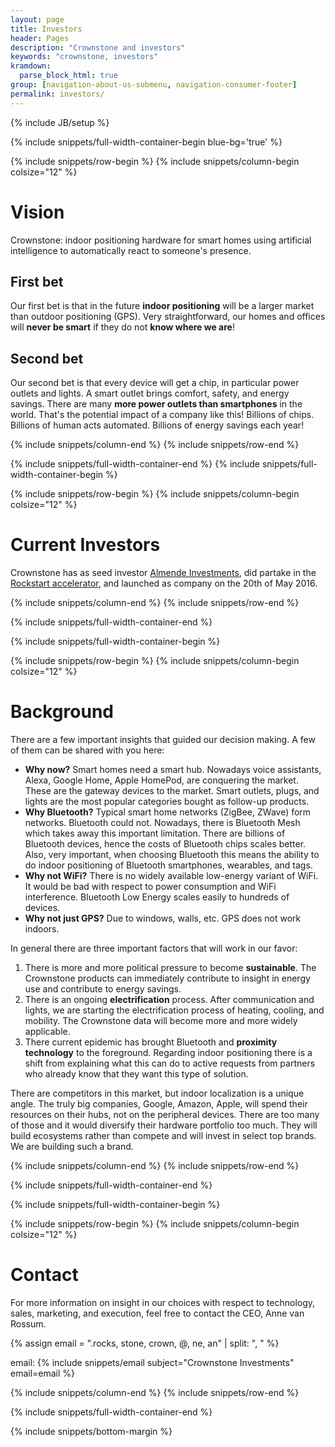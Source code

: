 ```yaml
---
layout: page
title: Investors
header: Pages
description: "Crownstone and investors"
keywords: "crownstone, investors"
kramdown:
  parse_block_html: true
group: [navigation-about-us-submenu, navigation-consumer-footer]
permalink: investors/
---
```

{% include JB/setup %}

{% include snippets/full-width-container-begin blue-bg='true' %}

{% include snippets/row-begin %}
{% include snippets/column-begin colsize="12" %}

# Vision

Crownstone: indoor positioning hardware for smart homes using artificial intelligence to automatically react to someone's presence.

## First bet

Our first bet is that in the future **indoor positioning** will be a larger market than outdoor positioning (GPS). Very straightforward, our homes and offices will **never be smart** if they do not **know where we are**!

## Second bet

Our second bet is that every device will get a chip, in particular power outlets and lights. A smart outlet brings comfort, safety, and energy savings. There are many **more power outlets than smartphones** in the world. That's the potential impact of a company like this! Billions of chips. Billions of human acts automated. Billions of energy savings each year!

{% include snippets/column-end %}
{% include snippets/row-end %}

{% include snippets/full-width-container-end %}
{% include snippets/full-width-container-begin %}

{% include snippets/row-begin %}
{% include snippets/column-begin colsize="12" %}

# Current Investors

Crownstone has as seed investor [Almende Investments](http://almende-investments.com), did partake in the [Rockstart accelerator](http://www.rockstart.com/blog/rockstart-introduces-participants-of-2016-smart-energy-accelerator), and launched as company on the 20th of May 2016.

{% include snippets/column-end %}
{% include snippets/row-end %}

{% include snippets/full-width-container-end %}

{% include snippets/full-width-container-begin %}

{% include snippets/row-begin %}
{% include snippets/column-begin colsize="12" %}

# Background

There are a few important insights that guided our decision making. A few of them can be shared with you here:

* **Why now?** Smart homes need a smart hub. Nowadays voice assistants, Alexa, Google Home, Apple HomePod, are conquering the market. These are the gateway devices to the market. Smart outlets, plugs, and lights are the most popular categories bought as follow-up products.
* **Why Bluetooth?** Typical smart home networks (ZigBee, ZWave) form networks. Bluetooth could not. Nowadays, there is Bluetooth Mesh which takes away this important limitation. There are billions of Bluetooth devices, hence the costs of Bluetooth chips scales better. Also, very important, when choosing Bluetooth this means the ability to do indoor positioning of Bluetooth smartphones, wearables, and tags.
* **Why not WiFi?** There is no widely available low-energy variant of WiFi. It would be bad with respect to power consumption and WiFi interference. Bluetooth Low Energy scales easily to hundreds of devices.
* **Why not just GPS?** Due to windows, walls, etc. GPS does not work indoors.

In general there are three important factors that will work in our favor:

1. There is more and more political pressure to become **sustainable**. The Crownstone products can immediately contribute to insight in energy use and contribute to energy savings.
2. There is an ongoing **electrification** process. After communication and lights, we are starting the electrification process of heating, cooling, and mobility. The Crownstone data will become more and more widely applicable.
3. There current epidemic has brought Bluetooth and **proximity technology** to the foreground. Regarding indoor positioning there is a shift from explaining what this can do to active requests from partners who already know that they want this type of solution.

There are competitors in this market, but indoor localization is a unique angle. The truly big companies, Google, Amazon, Apple, will spend their resources on their hubs, not on the peripheral devices. There are too many of those and it would diversify their hardware portfolio too much. They will build ecosystems rather than compete and will invest in select top brands. We are building such a brand.

{% include snippets/column-end %}
{% include snippets/row-end %}

{% include snippets/full-width-container-end %}

{% include snippets/full-width-container-begin %}

{% include snippets/row-begin %}
{% include snippets/column-begin colsize="12" %}

# Contact

For more information on insight in our choices with respect to technology, sales, marketing, and execution, feel free to contact the CEO, Anne van Rossum.

{% assign email = ".rocks, stone, crown, @, ne, an" | split: ", "  %}
<div class="email"><i class='el el-envelope'></i> email: {% include snippets/email subject="Crownstone Investments" email=email %}</div>

{% include snippets/column-end %}
{% include snippets/row-end %}

{% include snippets/full-width-container-end %}

{% include snippets/bottom-margin %}
